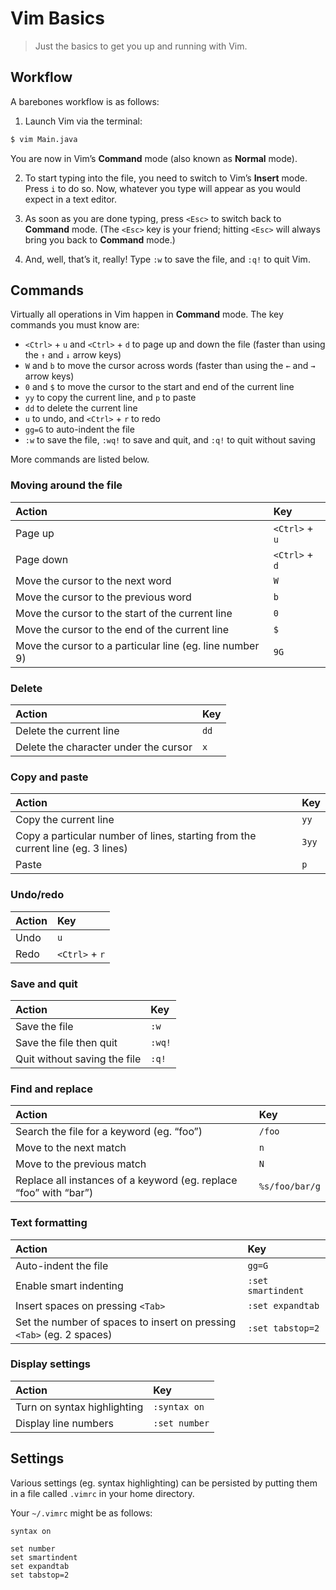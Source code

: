 # Vim Basics

> Just the basics to get you up and running with Vim.

## Workflow

A barebones workflow is as follows:

1. Launch Vim via the terminal:

  ```bash
  $ vim Main.java
  ```

  You are now in Vim&rsquo;s **Command** mode (also known as **Normal** mode).

2. To start typing into the file, you need to switch to Vim&rsquo;s **Insert** mode. Press `i` to do so. Now, whatever you type will appear as you would expect in a text editor.

3. As soon as you are done typing, press `<Esc>` to switch back to **Command** mode. (The `<Esc>` key is your friend; hitting `<Esc>` will always bring you back to **Command** mode.)

3. And, well, that&rsquo;s it, really! Type `:w` to save the file, and `:q!` to quit Vim.

## Commands

Virtually all operations in Vim happen in **Command** mode. The key commands you must know are:

- `<Ctrl>` + `u` and `<Ctrl>` + `d` to page up and down the file (faster than using the <code>&uarr;</code> and <code>&darr;</code> arrow keys)
- `W` and `b` to move the cursor across words (faster than using the <code>&larr;</code> and <code>&rarr;</code> arrow keys)
- `0` and `$` to move the cursor to the start and end of the current line
- `yy` to copy the current line, and `p` to paste
- `dd` to delete the current line
- `u` to undo, and `<Ctrl>` + `r` to redo
- `gg=G` to auto-indent the file
- `:w` to save the file, `:wq!` to save and quit, and `:q!` to quit without saving

More commands are listed below.

### Moving around the file

Action | Key
:------|:----
Page up | `<Ctrl>` + `u`
Page down | `<Ctrl>` + `d`
Move the cursor to the next word | `W`
Move the cursor to the previous word | `b`
Move the cursor to the start of the current line | `0`
Move the cursor to the end of the current line | `$`
Move the cursor to a particular line (eg. line number 9) | `9G`

### Delete

Action | Key
:------|:----
Delete the current line | `dd`
Delete the character under the cursor | `x`

### Copy and paste

Action | Key
:------|:----
Copy the current line | `yy`
Copy a particular number of lines, starting from the current line (eg. 3 lines) | `3yy`
Paste | `p`

### Undo/redo

Action | Key
:------|:----
Undo | `u`
Redo | `<Ctrl>` + `r`

### Save and quit

Action | Key
:------|:----
Save the file | `:w`
Save the file then quit | `:wq!`
Quit without saving the file | `:q!`

### Find and replace

Action | Key
:------|:----
Search the file for a keyword (eg. &ldquo;foo&rdquo;) | `/foo`
Move to the next match | `n`
Move to the previous match | `N`
Replace all instances of a keyword (eg. replace &ldquo;foo&rdquo; with &ldquo;bar&rdquo;) | `%s/foo/bar/g`

### Text formatting

Action | Key
:------|:----
Auto-indent the file | `gg=G`
Enable smart indenting | `:set smartindent`
Insert spaces on pressing `<Tab>` | `:set expandtab`
Set the number of spaces to insert on pressing `<Tab>` (eg. 2 spaces) | `:set tabstop=2`

### Display settings

Action | Key
:------|:----
Turn on syntax highlighting | `:syntax on`
Display line numbers | `:set number`

## Settings

Various settings (eg. syntax highlighting) can be persisted by putting them in a file called `.vimrc` in your home directory.

Your `~/.vimrc` might be as follows:

```viml
syntax on

set number
set smartindent
set expandtab
set tabstop=2
```
